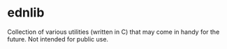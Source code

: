 # ednlib
Collection of various utilities (written in C) that may come in handy for the future. Not intended for public use.
